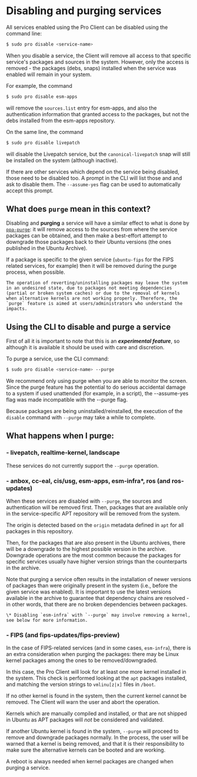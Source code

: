 # Disabling and purging services

All services enabled using the Pro Client can be disabled using the command line:

```bash
$ sudo pro disable <service-name>
```

When you disable a service, the Client will remove all access to that specific service's packages and sources in the system. However, only the access is removed - the packages (debs, snaps) installed when the service was enabled will remain in your system.

For example, the command
```bash
$ sudo pro disable esm-apps
```
will remove the `sources.list` entry for esm-apps, and also the authentication information that granted access to the packages, but not the debs installed from the esm-apps repository.

On the same line, the command
```bash
$ sudo pro disable livepatch
```
will disable the Livepatch service, but the `canonical-livepatch` snap will still be installed on the system (although inactive).

If there are other services which depend on the service being disabled, those need to be disabled too. A prompt in the CLI will list those and and ask to disable them. The `--assume-yes` flag can be used to automatically accept this prompt.

## What does `purge` mean in this context?

Disabling and **purging** a service will have a similar effect to what is done by [`ppa-purge`](https://launchpad.net/ppa-purge): it will remove access to the sources from where the service packages can be obtained, and then make a best-effort attempt to downgrade those packages back to their Ubuntu versions (the ones published in the Ubuntu Archive).

If a package is specific to the given service (`ubuntu-fips` for the FIPS related services, for example) then it will be removed during the purge process, when possible.

```{warning}
The operation of reverting/uninstalling packages may leave the system in an undesired state, due to packages not meeting dependencies (partial or broken system caches) or due to the removal of kernels when alternative kernels are not working properly. Therefore, the `purge` feature is aimed at users/administrators who understand the impacts.
```

## Using the CLI to disable and purge a service

First of all it is important to note that this is an ***experimental feature***, so although it is available it should be used with care and discretion.

To purge a service, use the CLI command:
```bash
$ sudo pro disable <service-name> --purge
```

We recommend only using purge when you are able to monitor the screen. Since the purge feature has the potential to do serious accidental damage to a system if used unattended (for example, in a script), the --assume-yes flag was made incompatible with the --purge flag.

Because packages are being uninstalled/reinstalled, the execution of the `disable` command with `--purge` may take a while to complete.

## What happens when I purge:

### - livepatch, realtime-kernel, landscape

These services do not currently support the `--purge` operation.

### - anbox, cc-eal, cis/usg, esm-apps, esm-infra*, ros (and ros-updates)

When these services are disabled with `--purge`, the sources and authentication will be removed first. Then, packages that are available only in the service-specific APT repository will be removed from the system.

The origin is detected based on the `origin` metadata defined in `apt` for all packages in this repository.

Then, for the packages that are also present in the Ubuntu archives, there will be a downgrade to the highest possible version in the archive. Downgrade operations are the most common because the packages for specific services usually have higher version strings than the counterparts in the archive.

Note that purging a service often results in the installation of newer versions of packages than were originally present in the system (i.e., before the given service was enabled). It is important to use the latest versions available in the archive to guarantee that dependency chains are resolved - in other words, that there are no broken dependencies between packages.

```{note}
\* Disabling `esm-infra` with `--purge` may involve removing a kernel, see below for more information.
```

### - FIPS (and fips-updates/fips-preview)

In the case of FIPS-related services (and in some cases, `esm-infra`), there is an extra consideration when purging the packages: there may be Linux kernel packages among the ones to be removed/downgraded.

In this case, the Pro Client will look for at least one more kernel installed in the system. This check is performed looking at the `apt` packages installed, and matching the version strings to `vmlinu[z|x]` files in `/boot`.

If no other kernel is found in the system, then the current kernel cannot be removed. The Client will warn the user and abort the operation.

Kernels which are manually compiled and installed, or that are not shipped in Ubuntu as APT packages will *not* be considered and validated.

If another Ubuntu kernel is found in the system, `--purge` will proceed to remove and downgrade packages normally. In the process, the user will be warned that a kernel is being removed, and that it is their responsibility to make sure the alternative kernels can be booted and are working.

A reboot is always needed when kernel packages are changed when purging a service.
